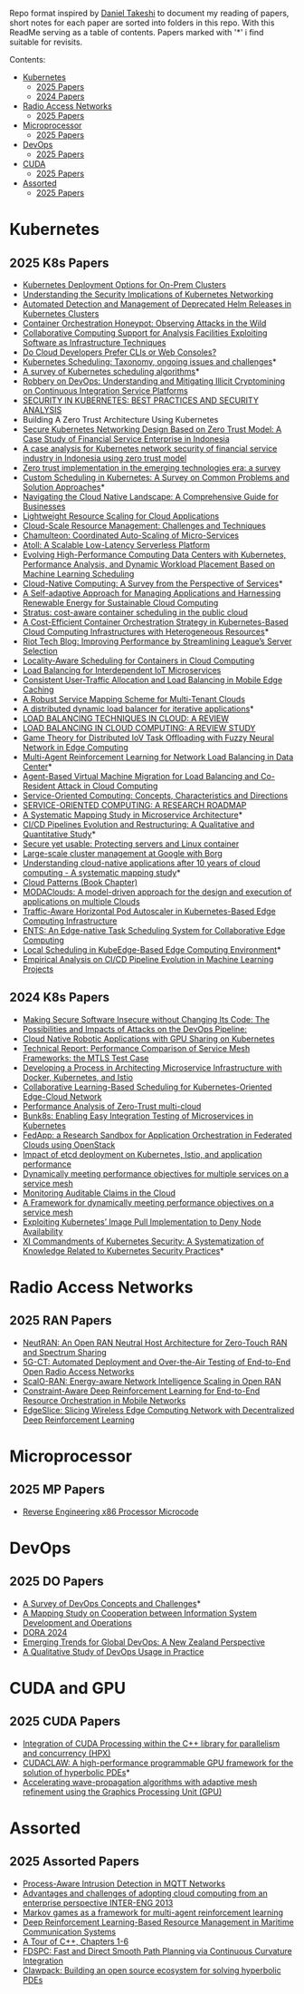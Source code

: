 Repo format inspired by [Daniel Takeshi][1] to document my reading of papers, short notes for each paper are sorted into folders in this repo. With this ReadMe serving as a table of contents. Papers marked with '*' i find suitable for revisits.

Contents:

- [Kubernetes](#Kubernetes)
    - [2025 Papers](#2025-K8s-papers)
    - [2024 Papers](#2024-K8s-papers)
- [Radio Access Networks](#Radio-Access-Networks)
    - [2025 Papers](#2025-RAN-Papers)
- [Microprocessor](#Microprocessor)
    - [2025 Papers](#2025-MP-Papers)
- [DevOps](#DevOps)
    - [2025 Papers](#2025-DO-papers)
- [CUDA](#CUDA-and-GPU)
    - [2025 Papers](#2025-CUDA-papers)
- [Assorted](#Assorted)
    - [2025 Papers](#2025-Assorted-papers)

# Kubernetes

## 2025 K8s Papers

- [Kubernetes Deployment Options for On-Prem Clusters](https://arxiv.org/pdf/2407.01620)
- [Understanding the Security Implications of Kubernetes Networking](https://balakrishnanc.github.io/papers/minna-ieeesp2021.pdf)
- [Automated Detection and Management of Deprecated Helm Releases in Kubernetes Clusters](https://www.researchgate.net/profile/Ionut-Catalin-Donca/publication/376024259_Automated_Detection_and_Management_of_Deprecated_Helm_Releases_in_Kubernetes_Clusters/links/6569f3c1b86a1d521b25fd75/Automated-Detection-and-Management-of-Deprecated-Helm-Releases-in-Kubernetes-Clusters.pdf)
- [Container Orchestration Honeypot: Observing Attacks in the Wild](https://dl.acm.org/doi/pdf/10.1145/3607199.3607205)
- [Collaborative Computing Support for Analysis Facilities Exploiting Software as Infrastructure Techniques](https://arxiv.org/pdf/2203.10161)
- [Do Cloud Developers Prefer CLIs or Web Consoles?](https://arxiv.org/pdf/2209.07365)
- [Kubernetes Scheduling: Taxonomy, ongoing issues and challenges](https://dl.acm.org/doi/abs/10.1145/3539606)*
- [A survey of Kubernetes scheduling algorithms](https://link.springer.com/article/10.1186/s13677-023-00471-1)*
- [Robbery on DevOps: Understanding and Mitigating Illicit Cryptomining on Continuous Integration Service Platforms](https://ieeexplore.ieee.org/stamp/stamp.jsp?tp=&arnumber=9833803)
- [SECURITY IN KUBERNETES: BEST PRACTICES AND SECURITY ANALYSIS](https://www.researchgate.net/publication/361589023_SECURITY_IN_KUBERNETES_BEST_PRACTICES_AND_SECURITY_ANALYSIS)
- Building A Zero Trust Architecture Using Kubernetes
- [Secure Kubernetes Networking Design Based on Zero Trust Model: A Case Study of Financial Service Enterprise in Indonesia](https://www.researchgate.net/publication/333879377_Secure_Kubernetes_Networking_Design_Based_on_Zero_Trust_Model_A_Case_Study_of_Financial_Service_Enterprise_in_Indonesia)
- [A case analysis for Kubernetes network security of financial service industry in Indonesia using zero trust model](https://www.researchgate.net/publication/374352268_A_case_analysis_for_Kubernetes_network_security_of_financial_service_industry_in_Indonesia_using_zero_trust_model)
- [Zero trust implementation in the emerging technologies era: a survey](https://www.researchgate.net/publication/384451867_Zero_trust_implementation_in_the_emerging_technologies_era_a_survey)
- [Custom Scheduling in Kubernetes: A Survey on Common Problems and Solution Approaches](https://dl.acm.org/doi/pdf/10.1145/3544788)*
- [Navigating the Cloud Native Landscape: A Comprehensive Guide for Businesses](https://www.researchgate.net/publication/381801460_Navigating_the_Cloud_Native_Landscape_A_Comprehensive_Guide_for_Businesses)
- [Lightweight Resource Scaling for Cloud Applications](https://www.researchgate.net/publication/254038619_Lightweight_Resource_Scaling_for_Cloud_Applications)
- [Cloud-Scale Resource Management: Challenges and Techniques](https://www.usenix.org/legacy/event/hotcloud11/tech/final_files/Gulati.pdf)
- [Chamulteon: Coordinated Auto-Scaling of Micro-Services](https://atlarge-research.com/pdfs/2019-bauer-icdcs-chamulteon.pdf)
- [Atoll: A Scalable Low-Latency Serverless Platform](https://dl.acm.org/doi/pdf/10.1145/3472883.3486981)
- [Evolving High-Performance Computing Data Centers with Kubernetes, Performance Analysis, and Dynamic Workload Placement Based on Machine Learning Scheduling](https://www.mdpi.com/2079-9292/13/13/2651)
- [Cloud-Native Computing: A Survey from the Perspective of Services](https://arxiv.org/pdf/2306.14402)*
- [A Self-adaptive Approach for Managing Applications and Harnessing Renewable Energy for Sustainable Cloud Computing](https://arxiv.org/pdf/2008.13312)
- [Stratus: cost-aware container scheduling in the public cloud](https://www.pdl.cmu.edu/PDL-FTP/CloudComputing/p121-Chung.pdf)
- [A Cost-Efficient Container Orchestration Strategy in Kubernetes-Based Cloud Computing Infrastructures with Heterogeneous Resources](http://clouds.cis.unimelb.edu.au/papers/HeteroContainerCloud-TOIT.pdf)*
- [Riot Tech Blog: Improving Performance by Streamlining League’s Server Selection](https://www.riotgames.com/en/news/tech-blog-cpu-usage)
- [Locality-Aware Scheduling for Containers in Cloud Computing](https://ieeexplore.ieee.org/document/8259462)
- [Load Balancing for Interdependent IoT Microservices](https://ruozhouy.github.io/docs/infocom-19-paper.pdf)
- [Consistent User-Traffic Allocation and Load Balancing in Mobile Edge Caching](https://arxiv.org/pdf/1904.07018)
- [A Robust Service Mapping Scheme for Multi-Tenant Clouds](http://staff.ustc.edu.cn/~zgm1993/papers/2021+ToN+A%20Robust%20Service%20Mapping%20Scheme%20for%20Multi-Tenant%20Clouds.pdf)
- [A distributed dynamic load balancer for iterative applications](https://typeset.io/pdf/a-distributed-dynamic-load-balancer-for-iterative-kzrcst51vm.pdf)*
- [LOAD BALANCING TECHNIQUES IN CLOUD: A REVIEW](https://www.jetir.org/papers/JETIR1808252.pdf)
- [LOAD BALANCING IN CLOUD COMPUTING: A REVIEW STUDY](https://ijcrt.org/papers/IJCRT1812765.pdf)
- [Game Theory for Distributed IoV Task Offloading with Fuzzy Neural Network in Edge Computing](https://www.researchgate.net/publication/359313906_Game_Theory_for_Distributed_IoV_Task_Offloading_with_Fuzzy_Neural_Network_in_Edge_Computing)
- [Multi-Agent Reinforcement Learning for Network Load Balancing in Data Center](https://arxiv.org/abs/2201.11727)*
- [Agent-Based Virtual Machine Migration for Load Balancing and Co-Resident Attack in Cloud Computing](https://www.mdpi.com/2076-3417/13/6/3703)
- [Service-Oriented Computing: Concepts, Characteristics and Directions](https://www.researchgate.net/publication/262308599_Service_-Oriented_Computing_Concepts_Characteristics_and_Directions)
- [SERVICE-ORIENTED COMPUTING: A RESEARCH ROADMAP](https://www.iaas.uni-stuttgart.de/publications/ART-2008-15-SOC-Research-Roadmap-IJCIS.pdf)
- [A Systematic Mapping Study in Microservice Architecture](https://cris.brighton.ac.uk/ws/portalfiles/portal/428831/PID4474889.pdf)*
- [CI/CD Pipelines Evolution and Restructuring: A Qualitative and Quantitative Study](https://mdipenta.github.io/files/icsme2021.pdf)*
- [Secure yet usable: Protecting servers and Linux container](https://www.researchgate.net/publication/305695750_Secure_yet_usable_Protecting_servers_and_Linux_containers)
- [Large-scale cluster management at Google with Borg](https://static.googleusercontent.com/media/research.google.com/en//pubs/archive/43438.pdf)
- [Understanding cloud-native applications after 10 years of cloud computing - A systematic mapping study](https://www.researchgate.net/publication/312045183_Understanding_Cloud-native_Applications_after_10_Years_of_Cloud_Computing_-_A_Systematic_Mapping_Study)*
- [Cloud Patterns (Book Chapter)](https://www.researchgate.net/publication/311857248_Cloud_Patterns)
- [MODAClouds: A model-driven approach for the design and execution of applications on multiple Clouds](https://www.researchgate.net/publication/239763583_MODAClouds_A_model-driven_approach_for_the_design_and_execution_of_applications_on_multiple_Clouds)
- [Traffic-Aware Horizontal Pod Autoscaler in Kubernetes-Based Edge Computing Infrastructure](https://ieeexplore.ieee.org/stamp/stamp.jsp?arnumber=9709810)
- [ENTS: An Edge-native Task Scheduling System for Collaborative Edge Computing](https://arxiv.org/abs/2210.07842)
- [Local Scheduling in KubeEdge-Based Edge Computing Environment](https://www.mdpi.com/1424-8220/23/3/1522)*
- [Empirical Analysis on CI/CD Pipeline Evolution in Machine Learning Projects](https://arxiv.org/abs/2403.12199v1)


## 2024 K8s Papers

- [Making Secure Software Insecure without Changing Its Code: The Possibilities and Impacts of Attacks on the DevOps Pipeline:](https://arxiv.org/pdf/2201.12879)
- [Cloud Native Robotic Applications with GPU Sharing on Kubernetes](https://arxiv.org/pdf/2210.03936)
- [Technical Report: Performance Comparison of Service Mesh Frameworks: the MTLS Test Case](https://arxiv.org/pdf/2411.02267)
- [Developing a Process in Architecting Microservice Infrastructure with Docker, Kubernetes, and Istio](https://arxiv.org/pdf/1911.02275)
- [Collaborative Learning-Based Scheduling for Kubernetes-Oriented Edge-Cloud Network](https://arxiv.org/pdf/2305.05935)
- [Performance Analysis of Zero-Trust multi-cloud](https://arxiv.org/pdf/2105.02334)
- [Bunk8s: Enabling Easy Integration Testing of Microservices in Kubernetes](https://arxiv.org/pdf/2207.06811)
- [FedApp: a Research Sandbox for Application Orchestration in Federated Clouds using OpenStack](https://arxiv.org/pdf/2109.01480)
- [Impact of etcd deployment on Kubernetes, Istio, and application performance](https://arxiv.org/pdf/2004.00372)
- [Dynamically meeting performance objectives for multiple services on a service mesh](https://arxiv.org/pdf/2210.04002)
- [Monitoring Auditable Claims in the Cloud](https://arxiv.org/pdf/2312.12057)
- [A Framework for dynamically meeting performance objectives on a service mesh](https://arxiv.org/pdf/2306.14178)
- [Exploiting Kubernetes’ Image Pull Implementation to Deny Node Availability](https://arxiv.org/pdf/2401.10582)
- [XI Commandments of Kubernetes Security: A Systematization of Knowledge Related to Kubernetes Security Practices](https://arxiv.org/pdf/2006.15275)*

# Radio Access Networks

## 2025 RAN Papers
- [NeutRAN: An Open RAN Neutral Host Architecture for Zero-Touch RAN and Spectrum Sharing](https://arxiv.org/pdf/2301.07653)
- [5G-CT: Automated Deployment and Over-the-Air Testing of End-to-End Open Radio Access Networks](https://arxiv.org/pdf/2311.03206)
- [ScalO-RAN: Energy-aware Network Intelligence Scaling in Open RAN](https://arxiv.org/pdf/2312.05096)
- [Constraint-Aware Deep Reinforcement Learning for End-to-End Resource Orchestration in Mobile Networks](https://arxiv.org/abs/2110.04320)
- [EdgeSlice: Slicing Wireless Edge Computing Network with Decentralized Deep Reinforcement Learning](https://arxiv.org/abs/2003.12911)

# Microprocessor

## 2025 MP Papers
- [Reverse Engineering x86 Processor Microcode](https://arxiv.org/pdf/1910.00948)

# DevOps

## 2025 DO Papers

- [A Survey of DevOps Concepts and Challenges](https://arxiv.org/pdf/1909.05409)*
- [A Mapping Study on Cooperation between Information System Development and Operations](https://link.springer.com/chapter/10.1007/978-3-319-13835-0_21)
- [DORA 2024](https://services.google.com/fh/files/misc/2024_final_dora_report.pdf)
- [Emerging Trends for Global DevOps: A New Zealand Perspective](https://arxiv.org/abs/2104.00881)
- [A Qualitative Study of DevOps Usage in Practice](https://www.researchgate.net/publication/316879884_A_Qualitative_Study_of_DevOps_Usage_in_Practice)

# CUDA and GPU

## 2025 CUDA Papers

- [Integration of CUDA Processing within the C++ library for parallelism and concurrency (HPX)](https://arxiv.org/abs/1810.11482)
- [CUDACLAW: A high-performance programmable GPU framework for the solution of hyperbolic PDEs](https://arxiv.org/abs/1805.08846)*
- [Accelerating wave-propagation algorithms with adaptive mesh refinement using the Graphics Processing Unit (GPU)](https://arxiv.org/abs/1808.02638)


# Assorted

## 2025 Assorted Papers

- [Process-Aware Intrusion Detection in MQTT Networks](https://dl.acm.org/doi/pdf/10.1145/3626232.3653271)
- [Advantages and challenges of adopting cloud computing from an enterprise perspective INTER-ENG 2013](https://www.researchgate.net/publication/275539197_Advantages_and_Challenges_of_Adopting_Cloud_Computing_from_an_Enterprise_Perspective)
- [Markov games as a framework for multi-agent reinforcement learning](https://courses.cs.duke.edu/spring07/cps296.3/littman94markov.pdf)
- [Deep Reinforcement Learning-Based Resource Management in Maritime Communication Systems](https://www.mdpi.com/1424-8220/24/7/2247)
- [A Tour of C++, Chapters 1-6](https://www.stroustrup.com/Tour.html)
- [FDSPC: Fast and Direct Smooth Path Planning via Continuous Curvature Integration](https://arxiv.org/abs/2405.03281v1)
- [Clawpack: Building an open source ecosystem for solving hyperbolic PDEs](https://www.researchgate.net/publication/310824959_Clawpack_Building_an_open_source_ecosystem_for_solving_hyperbolic_PDEs)


[1]:https://github.com/DanielTakeshi/Paper_Notes
 
